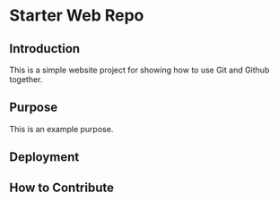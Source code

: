 # Starter Web Repo

## Introduction

This is a simple website project for showing how to use Git and Github together. 

## Purpose

This is an example purpose. 

## Deployment

## How to Contribute 
